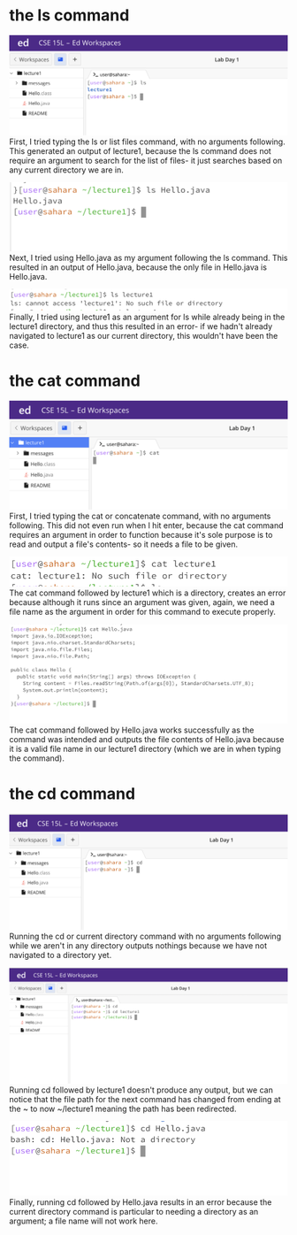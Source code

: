 # the ls command
![Image](lab1-2.png)
First, I tried typing the ls or list files command, with no arguments following. This generated an output of lecture1, because the ls command does not require an argument to search for the list of files- it just searches based on any current directory we are in.

![Image](lab1-1.png)
Next, I tried using Hello.java as my argument following the ls command. This resulted in an output of Hello.java, because the only file in Hello.java is Hello.java.

![Image](lab1-3.png)
Finally, I tried using lecture1 as an argument for ls while already being in the lecture1 directory, and thus this resulted in an error- if we hadn't already navigated to lecture1 as our current directory, this wouldn't have been the case.


# the cat command
![Image](lab1-5.png)
First, I tried typing the cat or concatenate command, with no arguments following. This did not even run when I hit enter, because the cat command requires an argument in order to function because it's sole purpose is to read and output a file's contents- so it needs a file to be given.

![Image](lab1-4.png)
The cat command followed by lecture1 which is a directory, creates an error because although it runs since an argument was given, again, we need a file name as the argument in order for this command to execute properly.

![Image](lab1-6.png)
The cat command followed by Hello.java works successfully as the command was intended and outputs the file contents of Hello.java because it is a valid file name in our lecture1 directory (which we are in when typing the command).

# the cd command
![Image](lab1-7.png) 
Running the cd or current directory command with no arguments following while we aren't in any directory outputs nothings because we have not navigated to a directory yet.

![Image](lab1-8.png)
Running cd followed by lecture1 doesn't produce any output, but we can notice that the file path for the next command has changed from ending at the ~ to now ~/lecture1 meaning the path has been redirected.

![Image](lab1-9.png)
Finally, running cd followed by Hello.java results in an error because the current directory command is particular to needing a directory as an argument; a file name will not work here.
